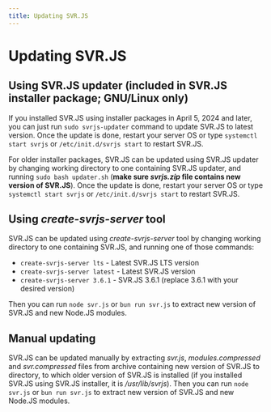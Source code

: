 ```yaml
---
title: Updating SVR.JS
---
```


# Updating SVR.JS

## Using SVR.JS updater (included in SVR.JS installer package; GNU/Linux only)

If you installed SVR.JS using installer packages in April 5, 2024 and later, you can just run `sudo svrjs-updater` command to update SVR.JS to latest version. Once the update is done, restart your server OS or type `systemctl start svrjs` or `/etc/init.d/svrjs start` to restart SVR.JS.

For older installer packages, SVR.JS can be updated using SVR.JS updater by changing working directory to one containing SVR.JS updater, and running `sudo bash updater.sh` (**make sure _svrjs.zip_ file contains new version of SVR.JS**). Once the update is done, restart your server OS or type `systemctl start svrjs` or `/etc/init.d/svrjs start` to restart SVR.JS.

## Using _create-svrjs-server_ tool

SVR.JS can be updated using _create-svrjs-server_ tool by changing working directory to one containing SVR.JS, and running one of those commands:

- `create-svrjs-server lts` - Latest SVR.JS LTS version
- `create-svrjs-server latest` - Latest SVR.JS version
- `create-svrjs-server 3.6.1` - SVR.JS 3.6.1 (replace 3.6.1 with your desired version)

Then you can run `node svr.js` or `bun run svr.js` to extract new version of SVR.JS and new Node.JS modules.

## Manual updating

SVR.JS can be updated manually by extracting _svr.js_, _modules.compressed_ and _svr.compressed_ files from archive containing new version of SVR.JS to directory, to which older version of SVR.JS is installed (if you installed SVR.JS using SVR.JS installer, it is _/usr/lib/svrjs_). Then you can run `node svr.js` or `bun run svr.js` to extract new version of SVR.JS and new Node.JS modules.
